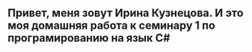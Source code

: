## Привет, меня зовут Ирина Кузнецова. И это моя домашняя работа к семинару 1 по програмированию на язык С#
